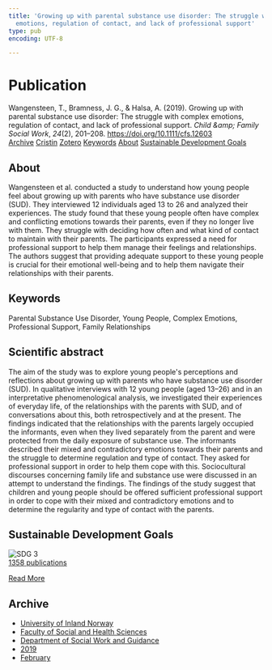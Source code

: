 ```yaml
---
title: 'Growing up with parental substance use disorder: The struggle with complex
  emotions, regulation of contact, and lack of professional support'
type: pub
encoding: UTF-8

---
```

<h1>Publication</h1>
<article id="csl-bib-container-Z9H3CZPU" class="csl-bib-container">
  <div class="csl-bib-body"> <div class="csl-entry">Wangensteen, T., Bramness, J. G., &#38; Halsa, A. (2019). Growing up with parental substance use disorder: The struggle with complex emotions, regulation of contact, and lack of professional support. <i>Child &#38;amp; Family Social Work</i>, <i>24</i>(2), 201–208. <a href="https://doi.org/10.1111/cfs.12603">https://doi.org/10.1111/cfs.12603</a></div> </div>
  <div class="csl-bib-buttons">
    <a href="#taxonomy-article-Z9H3CZPU" alt="archive" class="csl-bib-button">Archive</a>
    <a href="https://app.cristin.no/results/show.jsf?id=1679271" alt="Cristin" class="csl-bib-button">Cristin</a>
    <a href="http://zotero.org/groups/5881554/items/Z9H3CZPU" alt="Zotero" class="csl-bib-button">Zotero</a>
    <a href="#keywords-article-Z9H3CZPU" alt="keywords" class="csl-bib-button">Keywords</a>
    <a href="#about-article-Z9H3CZPU" alt="about_pub" class="csl-bib-button">About</a>
    <a href="#sdg-article-Z9H3CZPU" alt="sdg" class="csl-bib-button">Sustainable Development Goals</a>
  </div>
  <div id="csl-bib-meta-container-Z9H3CZPU"></div>
</article>
<div id="csl-bib-meta-Z9H3CZPU" class="csl-bib-meta">
  <article id="about-article-Z9H3CZPU" class="about_pub-article">
    <h1>About</h1>
    Wangensteen et al. conducted a study to understand how young people feel about growing up with parents who have substance use disorder (SUD). They interviewed 12 individuals aged 13 to 26 and analyzed their experiences. The study found that these young people often have complex and conflicting emotions towards their parents, even if they no longer live with them. They struggle with deciding how often and what kind of contact to maintain with their parents. The participants expressed a need for professional support to help them manage their feelings and relationships. The authors suggest that providing adequate support to these young people is crucial for their emotional well-being and to help them navigate their relationships with their parents.
  </article>
  <article id="keywords-article-Z9H3CZPU" class="keywords-article">
    <h1>Keywords</h1>
    Parental Substance Use Disorder, Young People, Complex Emotions, Professional Support, Family Relationships
  </article>
  <article id="abstract-article-Z9H3CZPU" class="abstract-article">
    <h1>Scientific abstract</h1>
    The aim of the study was to explore young people's perceptions and reflections about growing up with parents who have substance use disorder (SUD). In qualitative interviews with 12 young people (aged 13–26) and in an interpretative phenomenological analysis, we investigated their experiences of everyday life, of the relationships with the parents with SUD, and of conversations about this, both retrospectively and at the present. The findings indicated that the relationships with the parents largely occupied the informants, even when they lived separately from the parent and were protected from the daily exposure of substance use. The informants described their mixed and contradictory emotions towards their parents and the struggle to determine regulation and type of contact. They asked for professional support in order to help them cope with this. Sociocultural discourses concerning family life and substance use were discussed in an attempt to understand the findings. The findings of the study suggest that children and young people should be offered sufficient professional support in order to cope with their mixed and contradictory emotions and to determine the regularity and type of contact with the parents.
  </article>
  <article id="sdg-article-Z9H3CZPU" class="sdg-article">
    <h1>Sustainable Development Goals</h1>
    <div class="sdg-container"><div id="sdg3" class="sdg">
        <img src="{{< params subfolder >}}images/sdg/sdg03_en.png" class="image" alt="SDG 3">
        <div class="sdg-overlay">
          <a href="/en/archive/?key=?sdg=3#archive" class="sdg-publication-count"><span>1358</span> publications</a>
          <p><a href="https://sdgs.un.org/goals/goal3" class="sdg-read-more">Read More</a></p>
        </div>
      </div></div>
  </article>
  <article id="taxonomy-article-Z9H3CZPU" class="taxonomy-article">
    <h1>Archive</h1>
    <ul>
      <li>
        <a href="/en/archive/?key=3DCRN523">University of Inland Norway</a>
      </li>
      <li>
        <a href="/en/archive/?key=IDKFS3MX">Faculty of Social and Health Sciences</a>
      </li>
      <li>
        <a href="/en/archive/?key=CU4VFGCV">Department of Social Work and Guidance</a>
      </li>
      <li>
        <a href="/en/archive/?key=SIJIUZDU">2019</a>
      </li>
      <li>
        <a href="/en/archive/?key=CWJCVMSH">February</a>
      </li>
    </ul>
  </article>
</div>

